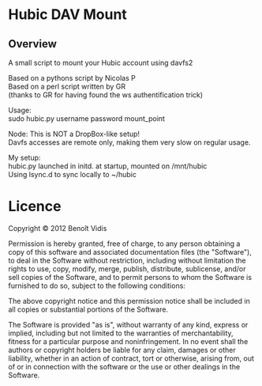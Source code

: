 # Hubic DAV Mount

## Overview

A small script to mount your Hubic account using davfs2

Based on a pythons script by Nicolas P  
Based on a perl script written by GR    
  (thanks to GR for having found the ws authentification trick)   

Usage:  
	sudo hubic.py username password mount_point

Node: This is NOT a DropBox-like setup!  
Davfs accesses are remote only, making them very slow on regular usage.

My setup:  
	hubic.py launched in initd. at startup, mounted on /mnt/hubic  
	Using lsync.d to sync locally to ~/hubic   




# Licence
 Copyright © 2012 Benoît Vidis

Permission is hereby granted, free of charge, to any person obtaining a copy of this software and associated documentation files (the "Software"), to deal in the Software without restriction, including without limitation the rights to use, copy, modify, merge, publish, distribute, sublicense, and/or sell copies of the Software, and to permit persons to whom the Software is furnished to do so, subject to the following conditions:

The above copyright notice and this permission notice shall be included in all copies or substantial portions of the Software.

The Software is provided "as is", without warranty of any kind, express or implied, including but not limited to the warranties of merchantability, fitness for a particular purpose and noninfringement. In no event shall the authors or copyright holders be liable for any claim, damages or other liability, whether in an action of contract, tort or otherwise, arising from, out of or in connection with the software or the use or other dealings in the Software.
